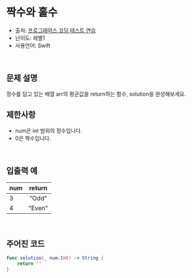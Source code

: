 # 짝수와 홀수
- 출처: [프로그래머스 코딩 테스트 연습](https://programmers.co.kr/learn/challenges)
- 난이도: 레벨1
- 사용언어: Swift
<br/>



## 문제 설명
정수를 담고 있는 배열 arr의 평균값을 return하는 함수, solution을 완성해보세요.
<br/>



## 제한사항
- num은 int 범위의 정수입니다.
- 0은 짝수입니다.
<br/>



## 입출력 예
| num | return |
| :-- | :----: |
| 3   | "Odd"  |
| 4   | "Even" |
<br/>



## 주어진 코드
~~~swift
func solution(_ num:Int) -> String {
    return ''
}
~~~
<br/>
